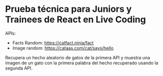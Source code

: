 # Prueba técnica para Juniors y Trainees de React en Live Coding

APIs:

- Facts Random: https://catfact.ninja/fact
- Image random: https://cataas.com/cat/says/hello

Recupera un hecho aleatorio de gatos de la primera API y muestra una imagen de un gato con la primera palabra del hecho recuperado usando la segunda API.